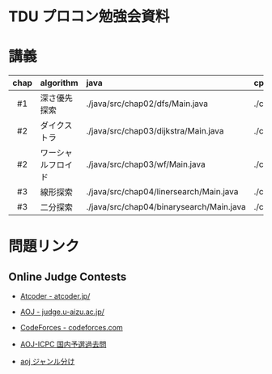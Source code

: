 TDU プロコン勉強会資料
===


# 講義


| chap    | algorithm               | java                                     | cpp                            |
| :-----: | :---------------------- | :---                                     | :-----                         |
| #1      | 深さ優先探索            | ./java/src/chap02/dfs/Main.java          | ./cpp/chap02_dfs.cpp           |
| #2      | ダイクストラ            | ./java/src/chap03/dijkstra/Main.java     | ./cpp/chap03_dijkstra.cpp      |
| #2      | ワーシャルフロイド      | ./java/src/chap03/wf/Main.java           | ./cpp/chap03_wf.cpp            |
| #3      | 線形探索                | ./java/src/chap04/linersearch/Main.java  | ./cpp/chap04_liner_search.cpp  |
| #3      | 二分探索                | ./java/src/chap04/binarysearch/Main.java | ./cpp/chap04_binary_search.cpp |


# 問題リンク

## Online Judge Contests

* [Atcoder - atcoder.jp/](http://atcoder.jp/)
* [AOJ - judge.u-aizu.ac.jp/](http://judge.u-aizu.ac.jp/onlinejudge/index.jsp)
* [CodeForces - codeforces.com](http://codeforces.com/)


* [AOJ-ICPC 国内予選過去問](http://ichyo.jp/aoj-icpc/?aoj_rivals=&sort2_order=desc&year_max=&source4=0&aoj_username=&point_max=1200&sort1_order=asc&source2=0&source3=0&source1=1&point_min=100&sort2_by=num_aoj_acceptances&year_min=&sort1_by=point)
* [aoj ジャンル分け](http://d.hatena.ne.jp/otaks/20111026/1319629788)
